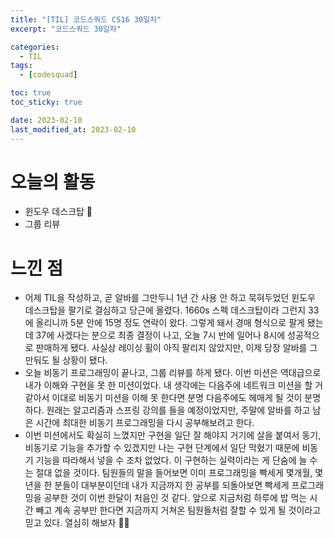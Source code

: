 ```yaml
---
title: "[TIL] 코드스쿼드 CS16 30일차"
excerpt: "코드스쿼드 30일차"

categories:
  - TIL
tags:
  - [codesquad]

toc: true
toc_sticky: true

date: 2023-02-10
last_modified_at: 2023-02-10
---
```


# 오늘의 활동
- 윈도우 데스크탑 🥕
- 그룹 리뷰

# 느낀 점
- 어제 TIL을 작성하고, 곧 알바를 그만두니 1년 간 사용 안 하고 묵혀두었던 윈도우 데스크탑을 팔기로 결심하고 당근에 올렸다. 1660s 스펙 데스크탑이라 그런지 33에 올리니까 5분 안에 15명 정도 연락이 왔다. 그렇게 돼서 경매 형식으로 팔게 됐는데 37에 사겠다는 분으로 최종 결정이 나고, 오늘 7시 반에 일어나 8시에 성공적으로 판매하게 됐다. 사실상 레이싱 휠이 아직 팔리지 않았지만, 이제 당장 알바를 그만둬도 될 상황이 됐다.
- 오늘 비동기 프로그래밍이 끝나고, 그룹 리뷰를 하게 됐다. 이번 미션은 역대급으로 내가 이해와 구현을 못 한 미션이었다. 내 생각에는 다음주에 네트워크 미션을 할 거 같아서 이대로 비동기 미션을 이해 못 한다면 분명 다음주에도 헤매게 될 것이 분명하다. 원래는 알고리즘과 스프링 강의를 들을 예정이었지만, 주말에 알바를 하고 남은 시간에 최대한 비동기 프로그래밍을 다시 공부해보려고 한다.
- 이번 미션에서도 확실히 느꼈지만 구현을 일단 잘 해야지 거기에 살을 붙여서 동기, 비동기로 기능을 추가할 수 있겠지만 나는 구현 단계에서 일단 막혔기 때문에 비동기 기능을 따라해서 넣을 수 조차 없었다. 이 구현하는 실력이라는 게 단숨에 늘 수는 절대 없을 것이다. 팀원들의 말을 들어보면 이미 프로그래밍을 빡세게 몇개월, 몇년을 한 분들이 대부분이던데 내가 지금까지 한 공부를 되돌아보면 빡세게 프로그래밍을 공부한 것이 이번 한달이 처음인 것 같다. 앞으로 지금처럼 하루에 밥 먹는 시간 빼고 계속 공부만 한다면 지금까지 거쳐온 팀원들처럼 잘할 수 있게 될 것이라고 믿고 있다. 열심히 해보자 👍🏻